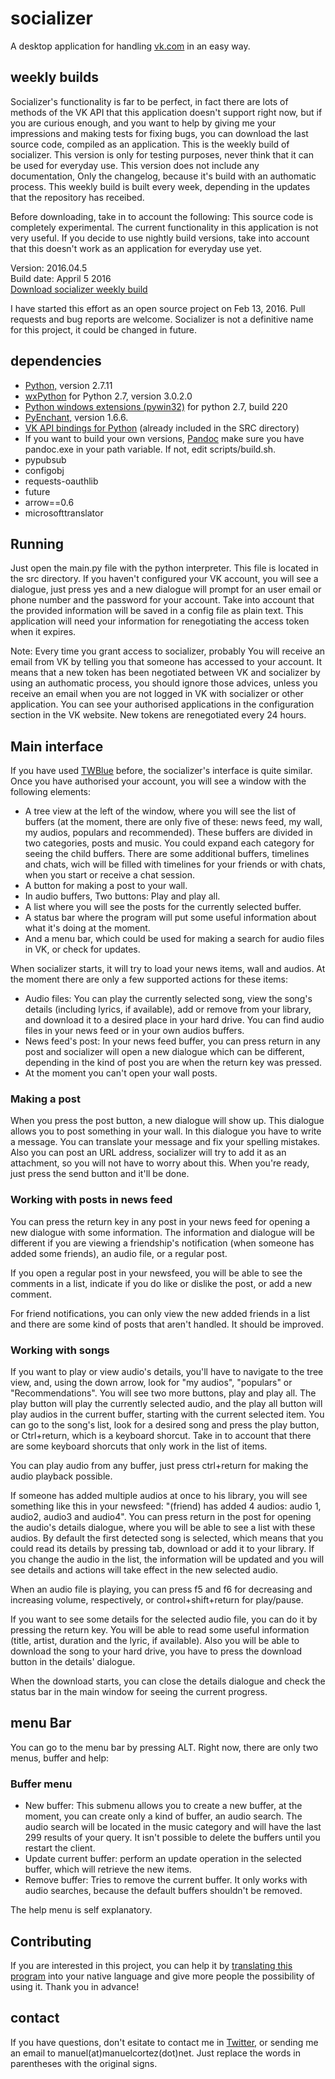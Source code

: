 # socializer 

A desktop application for handling [vk.com](http://vk.com) in an easy way.

## weekly builds

Socializer's functionality is far to be perfect, in fact there are lots of methods of the VK API that this application doesn't support  right now, but if you are curious enough, and you want to help by giving me your impressions and making  tests for fixing  bugs, you can download the last source code, compiled as an application. This is the  weekly  build of socializer. This version is only for testing purposes, never think that it can be used for everyday use. This version does not include any documentation, Only the changelog, because it's build with an authomatic process. This weekly  build is built every week, depending in the updates that the repository has receibed.

Before downloading, take in to account the following: This source code is completely experimental. The current functionality in this application is not very useful. If you decide to use nightly build versions, take into account that this doesn't work as an application for everyday use yet.

Version: 2016.04.5  
Build date: Appril 5 2016  
[Download socializer weekly  build](https://github.com/manuelcortez/socializer/blob/master/nightly/socializer-nightly-build.zip?raw=true)

I have started this effort as an open source  project on Feb 13, 2016. Pull requests and bug reports are welcome. Socializer is not a definitive name for this project, it could be changed in future.

## dependencies

* [Python,](http://python.org) version 2.7.11
* [wxPython](http://www.wxpython.org) for Python 2.7, version 3.0.2.0
* [Python windows extensions (pywin32)](http://www.sourceforge.net/projects/pywin32/) for python 2.7, build 220
* [PyEnchant,](http://pythonhosted.org/pyenchant/) version 1.6.6.
* [VK API bindings for Python](https://github.com/dimka665/vk) (already included in the SRC directory)
* If you want to build your own versions, [Pandoc](http://pandoc.org/installing.html) make sure you have pandoc.exe in your path variable. If not, edit scripts/build.sh.
* pypubsub
* configobj
* requests-oauthlib
* future
* arrow==0.6
* microsofttranslator

## Running

Just open the main.py file with the python interpreter. This file is located in the src directory. If you haven't configured your VK account, you will see a dialogue, just press yes and a new dialogue will  prompt for an user email or phone number and the password for your account.  Take into account that the provided information will be saved in a config file as plain text. This application will need your information  for renegotiating the access token when it expires.

Note: Every time you grant access to socializer, probably You will receive an email from VK by telling you that someone has accessed to your account. It means that a new token has been negotiated between VK and socializer by using an authomatic process, you should ignore  those advices, unless you receive an email when you are not logged in VK with socializer or other application. You can see your authorised  applications in the configuration section in the VK website. New tokens are renegotiated every 24 hours.

## Main interface

If you have used [TWBlue](https://github.com/manuelcortez/twblue) before, the socializer's interface is quite similar. Once you have authorised your account, you will see a window with the following elements:

* A tree view at the left of the window, where you will see the list of buffers (at the moment, there are only five  of these: news feed, my wall, my audios, populars and recommended). These buffers are divided in two categories, posts and music. You could expand each category for seeing the child buffers. There are some additional buffers, timelines and chats, wich will be filled with timelines for your friends or with chats, when you  start or receive a chat session.
* A button for making a post to your wall.
* In audio buffers, Two buttons: Play and play all.
* A list where you will see the posts for the currently selected buffer.
* A status bar where the program will put some useful information about what it's doing at the moment.
* And a menu bar, which could be used for making a search for audio files in VK, or check for updates.

When socializer starts, it will try to load your news items, wall and audios. At the moment there are only a few supported actions for   these items:

* Audio files: You can play the currently selected song, view the song's details (including lyrics, if available), add or remove from your library, and download it to a desired place in your hard drive. You can find audio files in your news feed or in your own audios buffers.
* News feed's post: In your news feed buffer, you can press return in any post and socializer will open a new dialogue which can be different, depending in the kind of post you are when the return key was pressed.
* At the moment you can't open your wall posts.

### Making a post

When you press the post button, a new dialogue will show up. This dialogue allows you to post something in your wall. In this dialogue you have to write a message. You can translate your message and fix your spelling mistakes. Also you can post an URL address, socializer will try to add it as an attachment, so you will not have to worry about this. When you're ready, just press the send button and it'll be done.

### Working with posts in news feed

You can press the return key in any post in your news feed for opening a new dialogue with some information. The information and dialogue will be different if you are viewing a friendship's notification  (when someone has added some friends), an audio file, or a regular post.

If you open a regular post in your newsfeed, you will be able to see the comments in a list, indicate if you do like or dislike the post, or add a new comment.

For friend notifications, you can only view the new added friends in a list and  there are some kind of posts that aren't handled. It should be improved.

### Working with songs

If you want to play or view  audio's details, you'll have to navigate to the tree view, and, using the down arrow, look for "my audios", "populars" or "Recommendations". You will see two more buttons, play and play all. The play button will play the currently selected audio, and the play all button will play audios in the current buffer, starting with the current selected item. You can go to the song's list, look for a desired song and press the play button, or Ctrl+return, which is a keyboard shorcut. Take in to account that there are some keyboard shorcuts that only work in the list of items.

You can play audio from any buffer, just press ctrl+return for making the audio playback possible.

If someone has added multiple audios at once to his library, you will see something like this in your newsfeed: "(friend) has added 4 audios: audio 1, audio2, audio3 and audio4". You can press return in the  post for opening the audio's details dialogue, where you will be able to see a list with these audios. By default the first detected song is selected, which means that you could read its details by pressing tab, download or add it to your library. If you change the audio in the list, the information will be updated and you will see details and actions will take effect in the new selected audio.

When an  audio file is playing, you can press f5 and f6 for decreasing and increasing volume, respectively, or control+shift+return for play/pause.

If you want to see  some details for the selected audio file, you can do it by pressing the return key. You will be able to read some useful information  (title, artist, duration and the lyric, if available). Also you will be able to download the song to your hard drive, you have to press the download button in the details' dialogue.

When the download starts, you can close the details dialogue and check the status bar in the main window for seeing the current progress.

## menu Bar

You can go to the menu bar by pressing ALT. Right now, there are only two menus, buffer and help:

### Buffer menu

* New buffer: This submenu  allows you to create a new buffer, at the moment, you can create only a kind of buffer, an audio search. The audio search will be located in the music category and will have the last 299 results of your query. It isn't possible to delete the buffers until you restart the client.
* Update current buffer: perform an update operation in the selected buffer, which will retrieve the new items.
* Remove buffer: Tries to remove the current buffer. It only works with audio searches, because the default buffers shouldn't be removed.

The help menu is self explanatory.

## Contributing

If you are interested in this project, you can help it by [translating this program](https://github.com/manuelcortez/socializer/wiki/translate) into your native language and give more people the possibility of using it. Thank you in advance!

## contact

If you have questions, don't esitate to contact me in [Twitter,](https://twitter.com/manuelcortez00) or sending me an email to manuel(at)manuelcortez(dot)net. Just replace the words in parentheses with the original signs.
